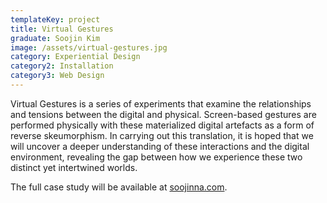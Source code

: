 ```yaml
---
templateKey: project
title: Virtual Gestures
graduate: Soojin Kim
image: /assets/virtual-gestures.jpg
category: Experiential Design
category2: Installation
category3: Web Design
---
```

Virtual Gestures is a series of experiments that examine the relationships and tensions between the digital and physical. Screen-based gestures are performed physically with these materialized digital artefacts as a form of reverse skeumorphism. In carrying out this translation, it is hoped that we will uncover a deeper understanding of these interactions and the digital environment, revealing the gap between how we experience these two distinct yet intertwined worlds. 

The full case study will be available at [soojinna.com](soojinna.com).

